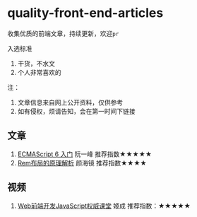 # quality-front-end-articles
收集优质的前端文章，持续更新，欢迎`pr`

入选标准
1. 干货，不水文
2. 个人非常喜欢的

注：
1. 文章信息来自网上公开资料，仅供参考
2. 如有侵权，烦请告知，会在第一时间下链接

## 文章
1. [ECMAScript 6 入门](https://es6.ruanyifeng.com)   阮一峰  推荐指数★★★★★
2. [Rem布局的原理解析](https://yanhaijing.com/css/2017/09/29/principle-of-rem-layout/)   颜海镜  推荐指数★★★★

## 视频
  1. [Web前端开发JavaScript权威课堂](https://ke.qq.com/course/231577?taid=2841395744442521)  姬成  推荐指数：★★★★★
